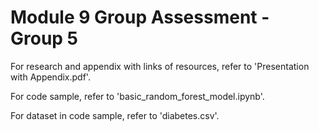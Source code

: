 # Module 9 Group Assessment - Group 5

For research and appendix with links of resources, refer to 'Presentation with Appendix.pdf'. 

For code sample, refer to 'basic_random_forest_model.ipynb'.

For dataset in code sample, refer to 'diabetes.csv'.
